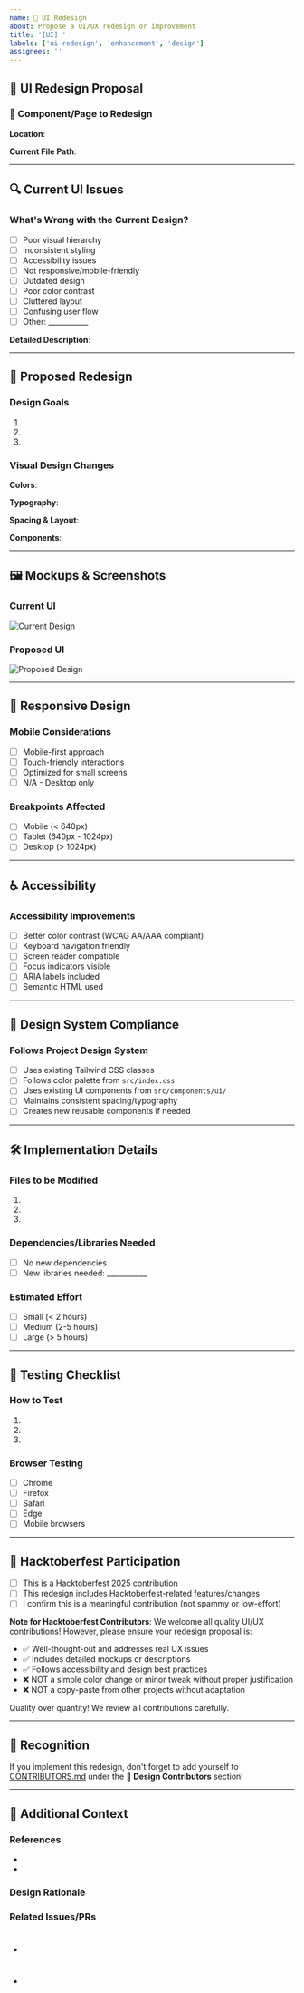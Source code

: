 ```yaml
---
name: 🎨 UI Redesign
about: Propose a UI/UX redesign or improvement
title: '[UI] '
labels: ['ui-redesign', 'enhancement', 'design']
assignees: ''
---
```


## 🎨 UI Redesign Proposal

### 📍 Component/Page to Redesign
<!-- Which component, page, or section needs redesigning? -->

**Location**: 
<!-- e.g., Homepage, Dashboard, Navigation Bar, Login Form, etc. -->

**Current File Path**: 
<!-- e.g., src/components/Header.tsx or src/pages/Dashboard.tsx -->

---

## 🔍 Current UI Issues

### What's Wrong with the Current Design?
<!-- Describe the problems with the current UI/UX -->

- [ ] Poor visual hierarchy
- [ ] Inconsistent styling
- [ ] Accessibility issues
- [ ] Not responsive/mobile-friendly
- [ ] Outdated design
- [ ] Poor color contrast
- [ ] Cluttered layout
- [ ] Confusing user flow
- [ ] Other: ___________

**Detailed Description**:
<!-- Provide detailed explanation of current issues -->

---

## 🎯 Proposed Redesign

### Design Goals
<!-- What should the redesign accomplish? -->

1. 
2. 
3. 

### Visual Design Changes
<!-- Describe the visual changes you're proposing -->

**Colors**:
<!-- New color palette or changes -->

**Typography**:
<!-- Font changes, sizes, weights -->

**Spacing & Layout**:
<!-- Margins, padding, grid/flexbox changes -->

**Components**:
<!-- New UI components or modifications -->

---

## 🖼️ Mockups & Screenshots

### Current UI
<!-- Attach screenshot of current design -->
![Current Design](url-here)

### Proposed UI
<!-- Attach mockup/screenshot of proposed design -->
<!-- You can use tools like Figma, Sketch, or even hand-drawn sketches -->
![Proposed Design](url-here)

---

## 📱 Responsive Design

### Mobile Considerations
<!-- How will this work on mobile devices? -->

- [ ] Mobile-first approach
- [ ] Touch-friendly interactions
- [ ] Optimized for small screens
- [ ] N/A - Desktop only

### Breakpoints Affected
<!-- Which screen sizes are affected? -->

- [ ] Mobile (< 640px)
- [ ] Tablet (640px - 1024px)
- [ ] Desktop (> 1024px)

---

## ♿ Accessibility

### Accessibility Improvements
<!-- How does this redesign improve accessibility? -->

- [ ] Better color contrast (WCAG AA/AAA compliant)
- [ ] Keyboard navigation friendly
- [ ] Screen reader compatible
- [ ] Focus indicators visible
- [ ] ARIA labels included
- [ ] Semantic HTML used

---

## 🎨 Design System Compliance

### Follows Project Design System
<!-- Does this align with the existing design system? -->

- [ ] Uses existing Tailwind CSS classes
- [ ] Follows color palette from `src/index.css`
- [ ] Uses existing UI components from `src/components/ui/`
- [ ] Maintains consistent spacing/typography
- [ ] Creates new reusable components if needed

---

## 🛠️ Implementation Details

### Files to be Modified
<!-- List files that need changes -->

1. 
2. 
3. 

### Dependencies/Libraries Needed
<!-- Any new packages required? -->

- [ ] No new dependencies
- [ ] New libraries needed: ___________

### Estimated Effort
<!-- How complex is this redesign? -->

- [ ] Small (< 2 hours)
- [ ] Medium (2-5 hours)
- [ ] Large (> 5 hours)

---

## 🧪 Testing Checklist

### How to Test
<!-- Steps to verify the redesign works correctly -->

1. 
2. 
3. 

### Browser Testing
<!-- Which browsers should be tested? -->

- [ ] Chrome
- [ ] Firefox
- [ ] Safari
- [ ] Edge
- [ ] Mobile browsers

---

## 🎃 Hacktoberfest Participation

- [ ] This is a Hacktoberfest 2025 contribution
- [ ] This redesign includes Hacktoberfest-related features/changes
- [ ] I confirm this is a meaningful contribution (not spammy or low-effort)

**Note for Hacktoberfest Contributors**: 
We welcome all quality UI/UX contributions! However, please ensure your redesign proposal is:
- ✅ Well-thought-out and addresses real UX issues
- ✅ Includes detailed mockups or descriptions
- ✅ Follows accessibility and design best practices
- ❌ NOT a simple color change or minor tweak without proper justification
- ❌ NOT a copy-paste from other projects without adaptation

Quality over quantity! We review all contributions carefully.

---

## 👥 Recognition

If you implement this redesign, don't forget to add yourself to [CONTRIBUTORS.md](../../CONTRIBUTORS.md) under the **🎨 Design Contributors** section!

---

## 📎 Additional Context

### References
<!-- Links to design inspiration, similar UIs, etc. -->

- 
- 

### Design Rationale
<!-- Why is this redesign better? What UX principles does it follow? -->

### Related Issues/PRs
<!-- Link to related issues or pull requests -->

- #
- #
